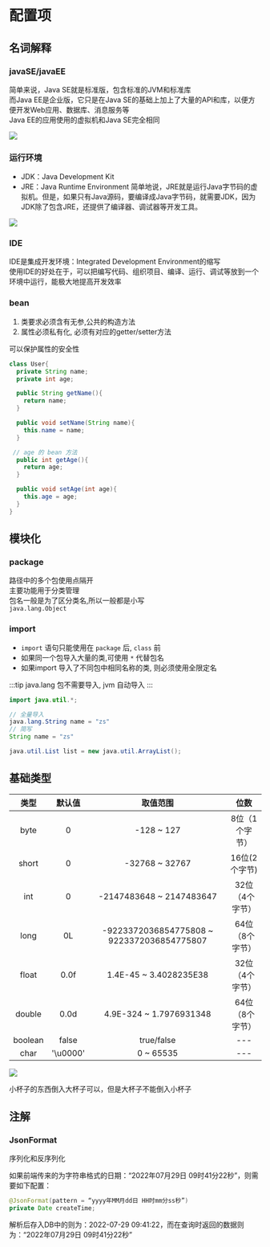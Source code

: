 # 配置项
## 名词解释
### javaSE/javaEE
简单来说，Java SE就是标准版，包含标准的JVM和标准库  
而Java EE是企业版，它只是在Java SE的基础上加上了大量的API和库，以便方便开发Web应用、数据库、消息服务等  
Java EE的应用使用的虚拟机和Java SE完全相同

<img src="@img/javaEE-javaSE.png"/>

### 运行环境
- JDK：Java Development Kit
- JRE：Java Runtime Environment
简单地说，JRE就是运行Java字节码的虚拟机。但是，如果只有Java源码，要编译成Java字节码，就需要JDK，因为JDK除了包含JRE，还提供了编译器、调试器等开发工具。
<img src="@img/jdk-jre.png"/>

### IDE
IDE是集成开发环境：Integrated Development Environment的缩写  
使用IDE的好处在于，可以把编写代码、组织项目、编译、运行、调试等放到一个环境中运行，能极大地提高开发效率


### bean
1. 类要求必须含有无参,公共的构造方法
2. <blue>属性必须私有化, 必须有对应的getter/setter方法</blue>

可以保护属性的安全性


```java
class User{
  private String name;
  private int age;

  public String getName(){
    return name;
  }

  public void setName(String name){
    this.name = name;
  }

 // age 的 bean 方法
  public int getAge(){
    return age;
  }

  public void setAge(int age){
    this.age = age;
  }
}
```
## 模块化
### package
路径中的多个包使用点隔开  
主要功能用于分类管理  
包名一般是为了区分类名,所以一般都是小写  
`java.lang.Object`

### import
- `import` 语句只能使用在 `package` 后, `class` 前  
- 如果同一个包导入大量的类,可使用 `*` 代替包名  
- 如果import 导入了不同包中相同名称的类, 则必须使用全限定名

:::tip
  java.lang 包不需要导入, jvm 自动导入
:::

```java
import java.util.*;

// 全量导入
java.lang.String name = "zs"
// 简写
String name = "zs"

java.util.List list = new java.util.ArrayList();
```

## 基础类型

| 类型 | 默认值 | 取值范围 | 位数 |
| :--: | :--: | :--: |:--: |
| byte | 0 | -128 ~ 127 |8位（1个字节）|
| short | 0 | -32768 ~ 32767 |16位(2个字节)|
| int | 0 | -2147483648 ~ 2147483647 | 32位（4个字节）|
| long | 0L | -9223372036854775808 ~ 9223372036854775807 |64位（8个字节）|
| float | 0.0f | 1.4E-45 ~ 3.4028235E38 |32位（4个字节）|
| double | 0.0d | 4.9E-324 ~ 1.7976931348|64位（8个字节）|
| boolean | false | true/false | --- |
| char | '\u0000' | 0 ~ 65535 | --- |


<img src="@backImg/java数据类型.png"/>


<blue>小杯子的东西倒入大杯子可以，但是大杯子不能倒入小杯子</blue>

## 注解

### JsonFormat

序列化和反序列化

如果前端传来的为字符串格式的日期：“2022年07月29日 09时41分22秒”，则需要如下配置：

```java
@JsonFormat(pattern = “yyyy年MM月dd日 HH时mm分ss秒”)
private Date createTime;
```

解析后存入DB中的则为：2022-07-29 09:41:22，而在查询时返回的数据则为：“2022年07月29日 09时41分22秒”



